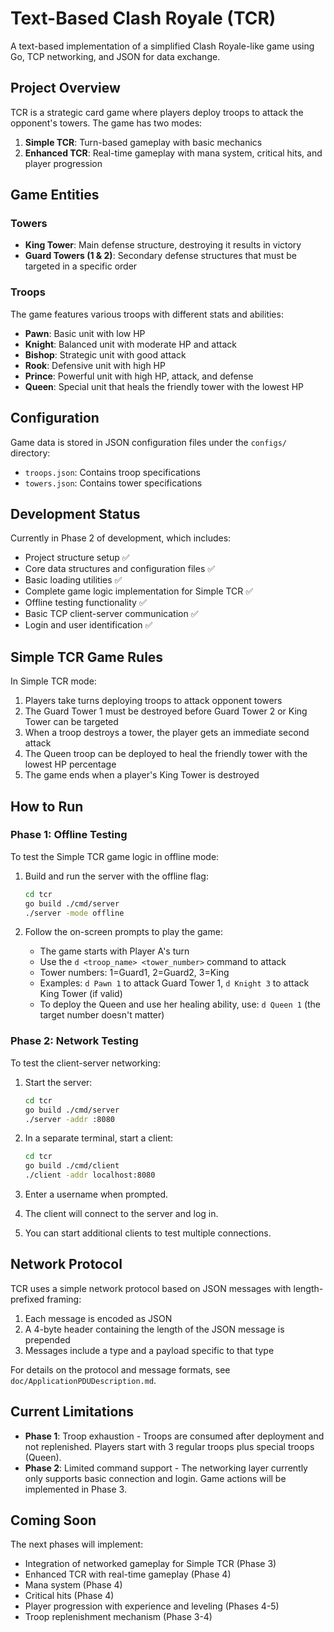 # Text-Based Clash Royale (TCR)

A text-based implementation of a simplified Clash Royale-like game using Go, TCP networking, and JSON for data exchange.

## Project Overview

TCR is a strategic card game where players deploy troops to attack the opponent's towers. The game has two modes:

1. **Simple TCR**: Turn-based gameplay with basic mechanics
2. **Enhanced TCR**: Real-time gameplay with mana system, critical hits, and player progression

## Game Entities

### Towers
- **King Tower**: Main defense structure, destroying it results in victory
- **Guard Towers (1 & 2)**: Secondary defense structures that must be targeted in a specific order

### Troops
The game features various troops with different stats and abilities:
- **Pawn**: Basic unit with low HP
- **Knight**: Balanced unit with moderate HP and attack
- **Bishop**: Strategic unit with good attack
- **Rook**: Defensive unit with high HP
- **Prince**: Powerful unit with high HP, attack, and defense
- **Queen**: Special unit that heals the friendly tower with the lowest HP

## Configuration

Game data is stored in JSON configuration files under the `configs/` directory:
- `troops.json`: Contains troop specifications
- `towers.json`: Contains tower specifications

## Development Status

Currently in Phase 2 of development, which includes:
- Project structure setup ✅
- Core data structures and configuration files ✅
- Basic loading utilities ✅
- Complete game logic implementation for Simple TCR ✅
- Offline testing functionality ✅
- Basic TCP client-server communication ✅
- Login and user identification ✅

## Simple TCR Game Rules

In Simple TCR mode:
1. Players take turns deploying troops to attack opponent towers
2. The Guard Tower 1 must be destroyed before Guard Tower 2 or King Tower can be targeted
3. When a troop destroys a tower, the player gets an immediate second attack
4. The Queen troop can be deployed to heal the friendly tower with the lowest HP percentage
5. The game ends when a player's King Tower is destroyed

## How to Run

### Phase 1: Offline Testing

To test the Simple TCR game logic in offline mode:

1. Build and run the server with the offline flag:
   ```bash
   cd tcr
   go build ./cmd/server
   ./server -mode offline
   ```

2. Follow the on-screen prompts to play the game:
   - The game starts with Player A's turn
   - Use the `d <troop_name> <tower_number>` command to attack
   - Tower numbers: 1=Guard1, 2=Guard2, 3=King
   - Examples: `d Pawn 1` to attack Guard Tower 1, `d Knight 3` to attack King Tower (if valid)
   - To deploy the Queen and use her healing ability, use: `d Queen 1` (the target number doesn't matter)

### Phase 2: Network Testing

To test the client-server networking:

1. Start the server:
   ```bash
   cd tcr
   go build ./cmd/server
   ./server -addr :8080
   ```

2. In a separate terminal, start a client:
   ```bash
   cd tcr
   go build ./cmd/client
   ./client -addr localhost:8080
   ```

3. Enter a username when prompted.
4. The client will connect to the server and log in.
5. You can start additional clients to test multiple connections.

## Network Protocol

TCR uses a simple network protocol based on JSON messages with length-prefixed framing:
1. Each message is encoded as JSON
2. A 4-byte header containing the length of the JSON message is prepended
3. Messages include a type and a payload specific to that type

For details on the protocol and message formats, see `doc/ApplicationPDUDescription.md`.

## Current Limitations

- **Phase 1**: Troop exhaustion - Troops are consumed after deployment and not replenished. Players start with 3 regular troops plus special troops (Queen).
- **Phase 2**: Limited command support - The networking layer currently only supports basic connection and login. Game actions will be implemented in Phase 3.

## Coming Soon

The next phases will implement:
- Integration of networked gameplay for Simple TCR (Phase 3)
- Enhanced TCR with real-time gameplay (Phase 4)
- Mana system (Phase 4)
- Critical hits (Phase 4)
- Player progression with experience and leveling (Phases 4-5)
- Troop replenishment mechanism (Phase 3-4)